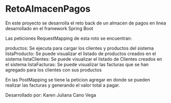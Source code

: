 # RetoAlmacenPagos

En este proyecto se desarrolla el reto back de un almacen de pagos en linea desarrollado en el framework Spring Boot

Las peticiones RequestMapping de esta roto se encuentran:

productos: Se ejecuta para cargar los clientes y productos del sistema
listaProducto: Se puede visualizar el listado de productos creados en el sistema
listaClientes: Se puede visualizar el listado de Clientes creados en el sistema
listaFacturas: Se puede visualizar las facturas que se han agregado para los clientes con sus productos

En las PostMapping se tiene la peticion agregar en donde se pueden realizar las facturas y generando el valor total a pagar.



 Desarrollado por: Karen Juliana Cano Vega
